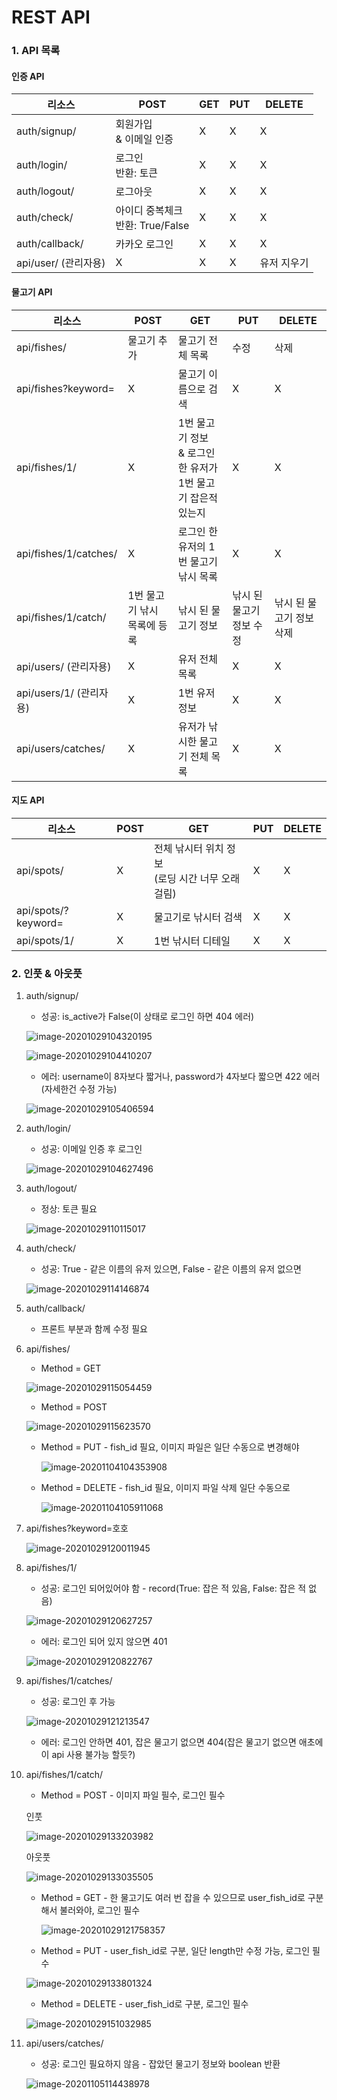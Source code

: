 # REST API

### 1. API 목록

#### 인증 API

| 리소스                | POST                                  | GET  | PUT  | DELETE      |
| --------------------- | ------------------------------------- | ---- | ---- | ----------- |
| auth/signup/          | 회원가입<br />& 이메일 인증           | X    | X    | X           |
| auth/login/           | 로그인<br />반환: 토큰                | X    | X    | X           |
| auth/logout/          | 로그아웃                              | X    | X    | X           |
| auth/check/           | 아이디 중복체크<br />반환: True/False | X    | X    | X           |
| auth/callback/        | 카카오 로그인                         | X    | X    | X           |
| api/user/  (관리자용) | X                                     | X    | X    | 유저 지우기 |



#### 물고기 API

| 리소스                   | POST                        | GET                                                          | PUT                      | DELETE                   |
| ------------------------ | --------------------------- | ------------------------------------------------------------ | ------------------------ | ------------------------ |
| api/fishes/              | 물고기 추가                 | 물고기 전체 목록                                             | 수정                     | 삭제                     |
| api/fishes?keyword=      | X                           | 물고기 이름으로 검색                                         | X                        | X                        |
| api/fishes/1/            | X                           | 1번 물고기 정보<br />& 로그인 한 유저가 1번 물고기 잡은적 있는지 | X                        | X                        |
| api/fishes/1/catches/    | X                           | 로그인 한 유저의 1번 물고기 낚시 목록                        | X                        | X                        |
| api/fishes/1/catch/      | 1번 물고기 낚시 목록에 등록 | 낚시 된 물고기 정보                                          | 낚시 된 물고기 정보 수정 | 낚시 된 물고기 정보 삭제 |
| api/users/  (관리자용)   | X                           | 유저 전체 목록                                               | X                        | X                        |
| api/users/1/  (관리자용) | X                           | 1번 유저 정보                                                | X                        | X                        |
| api/users/catches/       | X                           | 유저가 낚시한 물고기 전체 목록                               | X                        | X                        |



#### 지도 API

| 리소스              | POST | GET                                                | PUT  | DELETE |
| ------------------- | ---- | -------------------------------------------------- | ---- | ------ |
| api/spots/          | X    | 전체 낚시터 위치 정보<br>(로딩 시간 너무 오래걸림) | X    | X      |
| api/spots/?keyword= | X    | 물고기로 낚시터 검색                               | X    | X      |
| api/spots/1/        | X    | 1번 낚시터 디테일                                  | X    | X      |





### 2. 인풋 & 아웃풋

1. auth/signup/

   - 성공: is_active가 False(이 상태로 로그인 하면 404 에러)

   ![image-20201029104320195](REST%20API.assets/image-20201029104320195.png)

   ![image-20201029104410207](REST%20API.assets/image-20201029104410207.png)

   

   - 에러: username이 8자보다 짧거나, password가 4자보다 짧으면 422 에러(자세한건 수정 가능)

   ![image-20201029105406594](REST%20API.assets/image-20201029105406594.png)



2. auth/login/

   - 성공: 이메일 인증 후 로그인

   ![image-20201029104627496](REST%20API.assets/image-20201029104627496.png)



3. auth/logout/

   - 정상: 토큰 필요

   ![image-20201029110115017](REST%20API.assets/image-20201029110115017.png)



4. auth/check/

   - 성공: True - 같은 이름의 유저 있으면, False - 같은 이름의 유저 없으면

   ![image-20201029114146874](REST%20API.assets/image-20201029114146874.png)



5. auth/callback/ 
   - 프론트 부분과 함께 수정 필요



6. api/fishes/ 

   - Method = GET

   ![image-20201029115054459](REST%20API.assets/image-20201029115054459.png)

   

   - Method = POST

   ![image-20201029115623570](REST%20API.assets/image-20201029115623570.png)
   
   
   
   - Method = PUT - fish_id 필요, 이미지 파일은 일단 수동으로 변경해야
   
     ![image-20201104104353908](REST%20API.assets/image-20201104104353908.png)
   
     
   
   - Method = DELETE - fish_id 필요, 이미지 파일 삭제 일단 수동으로
   
     ![image-20201104105911068](REST%20API.assets/image-20201104105911068.png)



7. api/fishes?keyword=호호

   ![image-20201029120011945](REST%20API.assets/image-20201029120011945.png)



8. api/fishes/1/

   - 성공: 로그인 되어있어야 함 - record(True: 잡은 적 있음, False: 잡은 적 없음)

   ![image-20201029120627257](REST%20API.assets/image-20201029120627257.png)

   

   - 에러: 로그인 되어 있지 않으면 401

   ![image-20201029120822767](REST%20API.assets/image-20201029120822767.png)



9. api/fishes/1/catches/

   - 성공: 로그인 후 가능

   ![image-20201029121213547](REST%20API.assets/image-20201029121213547.png)

   

   - 에러: 로그인 안하면 401, 잡은 물고기 없으면 404(잡은 물고기 없으면 애초에 이 api 사용 불가능 할듯?) 

   

10. api/fishes/1/catch/

    - Method = POST - 이미지 파일 필수, 로그인 필수

    인풋

    ![image-20201029133203982](REST%20API.assets/image-20201029133203982.png)

    아웃풋

    ![image-20201029133035505](REST%20API.assets/image-20201029133035505.png)

    

    - Method = GET - 한 물고기도 여러 번 잡을 수 있으므로 user_fish_id로 구분해서 불러와야, 로그인 필수

      ![image-20201029121758357](REST%20API.assets/image-20201029121758357.png)

      

    - Method = PUT - user_fish_id로 구분,  일단 length만 수정 가능, 로그인 필수

    ![image-20201029133801324](REST%20API.assets/image-20201029133801324.png)

    

    - Method = DELETE - user_fish_id로 구분, 로그인 필수

    ![image-20201029151032985](REST%20API.assets/image-20201029151032985.png)

11. api/users/catches/

    - 성공:  로그인 필요하지 않음 - 잡았던 물고기 정보와 boolean 반환

    ![image-20201105114438978](REST%20API.assets/image-20201105114438978.png)